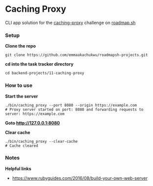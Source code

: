 # Caching Proxy
CLI app solution for the [caching-proxy](https://roadmap.sh/projects/caching-server) challenge on [roadmap.sh](https://roadmap.sh)

### Setup
**Clone the repo**

```
git clone https://github.com/emmaakachukwu/roadmapsh-projects.git
```

**cd into the task tracker directory**
```
cd backend-projects/11-caching-proxy
```

### How to use
**Start the server**
```
./bin/caching_proxy --port 8080 --origin https://example.com
# Proxy server started on port: 8080 and forwarding requests to server: https://example.com
```

**Goto http://127.0.0.1:8080**

**Clear cache**
```
./bin/caching_proxy --clear-cache
# Cache cleared
```

### Notes
**Helpful links**
- https://www.rubyguides.com/2016/08/build-your-own-web-server
